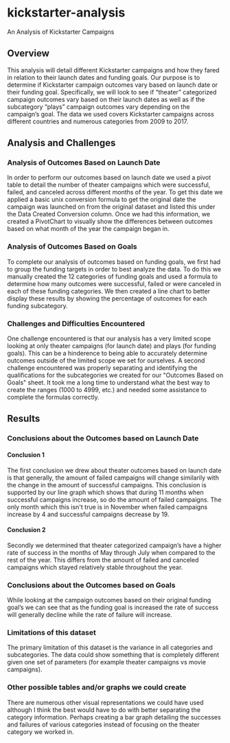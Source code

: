 # kickstarter-analysis
An Analysis of Kickstarter Campaigns

## Overview
	   
This analysis will detail different Kickstarter campaigns and how they fared in relation to their launch dates and funding goals. Our purpose is to determine if Kickstarter campaign outcomes vary based on launch date or their funding goal. Specifically, we will look to see if “theater” categorized campaign outcomes vary based on their launch dates as well as if the subcategory “plays” campaign outcomes vary depending on the campaign’s goal. The data we used covers Kickstarter campaigns across different countries and numerous categories from 2009 to 2017.

## Analysis and Challenges

### Analysis of Outcomes Based on Launch Date

In order to perform our outcomes based on launch date we used a pivot table to detail the number of theater campaigns which were successful, failed, and canceled across different months of the year. To get this date we applied a basic unix conversion formula to get the original date the campaign was launched on from the original dataset and listed this under the Data Created Conversion column.  Once we had this information, we created a PivotChart to visually show the differences between outcomes based on what month of the year the campaign began in. 
  
### Analysis of Outcomes Based on Goals

To complete our analysis of outcomes based on funding goals, we first had to group the funding targets in order to best analyze the data. To do this we manually created the 12 categories of funding goals and used a formula to determine how many outcomes were successful, failed or were canceled in each of these funding categories. We then created a line chart to better display these results by showing the percentage of outcomes for each funding subcategory.   
  
### Challenges and Difficulties Encountered
	
One challenge encountered is that our analysis has a very limited scope looking at only theater campaigns (for launch date) and plays (for funding goals). This can be a hinderence to being able to accurately determine outcomes outside of the limited scope we set for ourselves. A second challenge encountered was properly separating and identifying the qualifications for the subcategories we created for our "Outcomes Based on Goals" sheet. It took me a long time to understand what the best way to create the ranges (1000 to 4999, etc.) and needed some assistance to complete the formulas correctly.

## Results

### Conclusions about the Outcomes based on Launch Date

#### Conclusion 1

The first conclusion we drew about theater outcomes based on launch date is that generally, the amount of failed campaigns will change similarily with the change in the amount of successful campaigns. This conclusion is supported by our line graph which shows that during 11 months when successful campaigns increase, so do the amount of failed campaigns. The only month which this isn't true is in November when failed campaigns increase by 4 and successful campaigns decrease by 19. 

#### Conclusion 2

Secondly we determined that theater categorized campaign’s have a higher rate of success in the months of May through July when compared to the rest of the year. This differs from the amount of failed and canceled campaigns which stayed relatively stable throughout the year. 

### Conclusions about the Outcomes based on Goals

While looking at the campaign outcomes based on their original funding goal’s we can see that as the funding goal is increased the rate of success will generally decline while the rate of failure will increase.

### Limitations of this dataset

The primary limitation of this dataset is the variance in all categories and subcategories. The data could show something that is completely different given one set of parameters (for example theater campaigns vs movie campaigns). 

### Other possible tables and/or graphs we could create
	
There are numerous other visual representations we could have used although I think the best would have to do with better separating the category information. Perhaps creating a bar graph detailing the successes and failures of various categories instead of focusing on the theater category we worked in.
